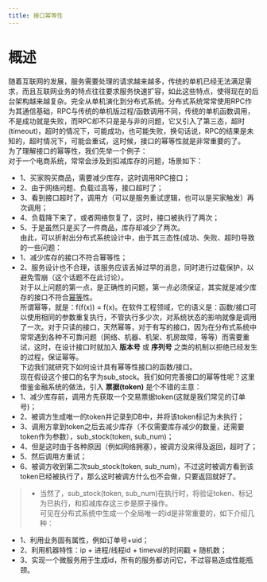 ```yaml
---
title: 接口幂等性
---
```

# 概述
随着互联网的发展，服务需要处理的请求越来越多，传统的单机已经无法满足需求，而且互联网业务的特点往往要求服务快速扩容，如此这些特点，使得现在的后台架构越来越复杂。完全从单机演化到分布式系统。分布式系统常常使用RPC作为其通信基础，RPC与传统的单机版过程/函数调用不同，传统的单机函数调用，不是成功就是失败，而RPC却不只是是与非的问题，它又引入了第三态，超时(timeout)，超时的情况下，可能成功，也可能失败，换句话说，RPC的结果是未知的，超时情况下，可能会重试，这时候，接口的幂等性就是非常重要的了。  
为了理解接口的幂等性，我们先举一个例子：  
对于一个电商系统，常常会涉及到扣减库存的问题，场景如下：  
 - 1、买家购买商品，需要减少库存，这时调用RPC接口；  
 - 2、由于网络问题、负载过高等，接口超时了；  
 - 3、看到接口超时了，调用方（可以是服务重试逻辑，也可以是买家触发）再次调用；  
 - 4、负载降下来了，或者网络恢复了，这时，接口被执行了两次；  
 - 5、于是虽然只是买了一件商品，库存却减少了两次。  
由此，可以折射出分布式系统设计中，由于其三态性(成功、失败、超时)导致的一些问题：  
 - 1、减少库存的接口不符合幂等性；  
 - 2、服务设计也不合理，该服务应该丢掉过早的消息，同时进行过载保护，以避免雪崩（这个话题不在此讨论）。  
对于以上问题的第一点，是正确性的问题，第一点必须保证，其实就是减少库存的接口不符合[幂等](https://en.wikipedia.org/wiki/Idempotence)性。  
所谓幂等，就是：f(f(x)) = f(x)。在软件工程领域，它的语义是：函数/接口可以使用相同的参数重复执行，不管执行多少次，对系统状态的影响就像是调用了一次。对于只读的接口，天然幂等，对于有写的接口，因为在分布式系统中常常遇到各种不可靠问题（网络、机器、机架、机房故障，等等）而需要重试，这时，在设计接口时就加入 **版本号** 或 **序列号** 之类的机制以拒绝已经发生的过程，保证幂等。  
下边我们就研究下如何设计具有幂等性接口的函数/接口。  
现在假设这个接口的名字为sub_stock。我们如何完善接口的幂等性呢？这里借鉴金融系统的做法，引入 **票据(token)** 是个不错的主意：  
 - 1、减少库存前，调用方先获取一个交易票据token(这就是我们常见的订单号)；  
 - 2、被调方生成唯一的token并记录到DB中，并将该token标记为未执行；  
 - 3、调用方拿到token之后去减少库存（不仅需要库存减少的数量，还需要token作为参数），sub_stock(token, sub_num)；  
 - 4、但是这时由于各种原因（例如网络拥塞），被调方没来得及返回，超时了；  
 - 5、然后调用方重试；  
 - 6、被调方收到第二次sub_stock(token, sub_num)，不过这时被调方看到该token已经被执行了，那么这时被调方什么也不会做，只要返回就好了。  
 > - 当然了，sub_stock(token, sub_num)在执行时，将验证token、标记为已执行，和扣减库存这三步是原子操作。  
可见在分布式系统中生成一个全局唯一的id是非常重要的，如下介绍几种：  
 - 1、利用业务固有属性，例如订单号+uid；  
 - 2、利用机器特性：ip + 进程/线程id + timeval的时间戳 + 随机数；  
 - 3、实现一个微服务用于生成id，所有的服务都访问它，不过容易造成性能瓶颈。  
